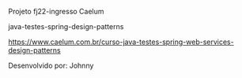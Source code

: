 Projeto fj22-ingresso Caelum 

java-testes-spring-design-patterns 

https://www.caelum.com.br/curso-java-testes-spring-web-services-design-patterns

Desenvolvido por: Johnny




 
